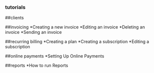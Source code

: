 ### tutorials

##clients

##invoicing
    *Creating a new invoice
    *Editing an invoice
    *Deleting an invoice
    *Sending an invoice

##recurring billing
    *Creating a plan
        *Creating a subscription
        *Editing a subscription

##online payments
    *Setting Up Online Payments

##reports
    *How to run Reports

